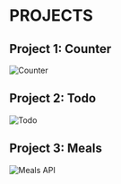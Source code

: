 # PROJECTS

## Project 1: Counter

![Counter](https://i.ibb.co/PFZmQBX/Counter.gif)


## Project 2: Todo

![Todo](https://i.ibb.co/VjYYYyp/Todo.gif)


## Project 3: Meals

![Meals API](https://ibb.co/QKK2kgB)

